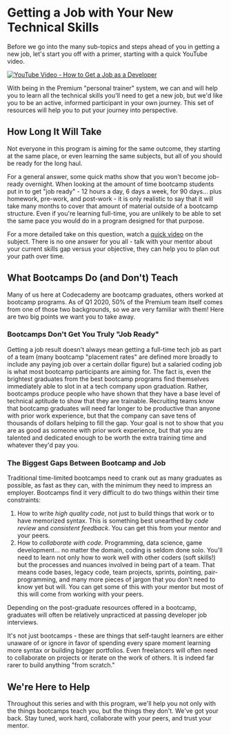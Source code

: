 # Getting a Job with Your New Technical Skills

Before we go into the many sub-topics and steps ahead of you in getting a new job, let's start you off with a primer, starting with a quick YouTube video.

[![YouTube Video - How to Get a Job as a Developer](https://i.imgur.com/jzIw3A1.png)](https://www.youtube.com/watch?v=ZpMbgfJO5js)

With being in the Premium "personal trainer" system, we can and will help you to learn all the technical skills you'll need to get a new job, but we'd like you to be an active, informed participant in your own journey.  This set of resources will help you to put your journey into perspective.

## How Long It Will Take

Not everyone in this program is aiming for the same outcome, they starting at the same place, or even learning the same subjects, but all of you should be ready for the long haul.

For a general answer, some quick maths show that you won't become job-ready overnight.  When looking at the amount of time bootcamp students put in to get "job ready" - 12 hours a day, 6 days a week, for 90 days... plus homework, pre-work, and post-work - it is only realistic to say that it will take many months to cover that amount of material outside of a bootcamp structure.  Even if you're learning full-time, you are unlikely to be able to set the same pace you would do in a program designed for that purpose.

For a more detailed take on this question, watch a [quick video](https://youtu.be/sKJMxikItYg) on the subject.  There is no one answer for you all - talk with your mentor about your current skills gap versus your objective, they can help you to plan out your path over time.

## What Bootcamps Do (and Don't) Teach

Many of us here at Codecademy are bootcamp graduates, others worked at bootcamp programs.  As of Q1 2020, 50% of the Premium team itself comes from one of those two backgrounds, so we are very familiar with them!  Here are two big points we want you to take away.

### Bootcamps Don't Get You Truly "Job Ready"

Getting a job result doesn't always mean getting a full-time tech job as part of a team (many bootcamp "placement rates" are defined more broadly to include any paying job over a certain dollar figure) but a salaried coding job is what most bootcamp participants are aiming for.  The fact is, even the brightest graduates from the best bootcamp programs find themselves immediately able to slot in at a tech company upon graduation.  Rather, bootcamps produce people who have shown that they have a base level of technical aptitude to show that they are trainable.  Recruiting teams know that bootcamp graduates will need far longer to be productive than anyone with prior work experience, but that the company can save tens of thousands of dollars helping to fill the gap.  Your goal is not to show that you are as good as someone with prior work experience, but that you are talented and dedicated enough to be worth the extra training time and whatever they'd pay you.

### The Biggest Gaps Between Bootcamp and Job

Traditional time-limited bootcamps need to crank out as many graduates as possible, as fast as they can, with the minimum they need to impress an employer.  Bootcamps find it very difficult to do two things within their time constraints:

1. How to write *high quality code*, not just to build things that work or to have memorized syntax.  This is something best unearthed by _code review_ and _consistent feedback_.  You can get this from your mentor and your peers.
2. How to *collaborate with code*.  Programming, data science, game development... no matter the domain, coding is seldom done solo.  You'll need to learn not only how to work well with other coders (soft skills!) but the processes and nuances involved in being part of a team.  That means code bases, legacy code, team projects, sprints, pointing, pair-programming, and many more pieces of jargon that you don't need to know yet but will.  You can get some of this with your mentor but most of this will come from working with your peers.

Depending on the post-graduate resources offered in a bootcamp, graduates will often be relatively unpracticed at passing developer job interviews.

It's not just bootcamps - these are things that self-taught learners are either unaware of or ignore in favor of spending every spare moment learning more syntax or building bigger portfolios.  Even freelancers will often need to collaborate on projects or iterate on the work of others.  It is indeed far rarer to build anything "from scratch."

## We're Here to Help

Throughout this series and with this program, we'll help you not only with the things bootcamps teach you, but the things they don't.  We've got your back.  Stay tuned, work hard, collaborate with your peers, and trust your mentor.
